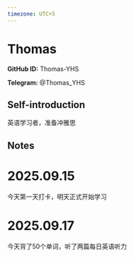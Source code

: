 ```yaml
---
timezone: UTC+5
---
```


# Thomas

**GitHub ID:** Thomas-YHS

**Telegram:** @Thomas_YHS

## Self-introduction

英语学习者，准备冲雅思

## Notes
<!-- Content_START -->
# 2025.09.15
<!-- DAILY_CHECKIN_2025-09-15_START -->
今天第一天打卡，明天正式开始学习
<!-- DAILY_CHECKIN_2025-09-15_END -->


# 2025.09.17
<!-- DAILY_CHECKIN_2025-09-17_START -->
今天背了50个单词，听了两篇每日英语听力
<!-- DAILY_CHECKIN_2025-09-17_END -->
<!-- Content_END -->
